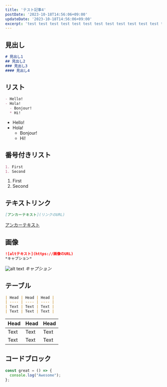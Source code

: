 ```yaml
---
title: 'テスト記事4'
postDate: '2023-10-18T14:56:06+09:00'
updateDate: '2023-10-18T14:56:06+09:00'
excerpt: 'test test test test test test test test test test test test test test test test test test test test test test test test test test test test test test test test test test test test '
---
```


## 見出し
```md
# 見出し1
## 見出し2
### 見出し3
#### 見出し4
```

## リスト
```md
- Hello!
- Hola!
  - Bonjour!
  * Hi!
```
- Hello!
- Hola!
  - Bonjour!
  * Hi!

## 番号付きリスト
```md
1. First
1. Second
```
1. First
1. Second

## テキストリンク
```md
[アンカーテキスト](リンクのURL)
```
[アンカーテキスト](zenn-markdown)

## 画像
```md
![altテキスト](https://画像のURL)
*キャプション*
```
![alt text](https://storage.googleapis.com/zenn-user-upload/gxnwu3br83nsbqs873uibiy6fd43)
*キャプション*

## テーブル
```md
| Head | Head | Head |
| ---- | ---- | ---- |
| Text | Text | Text |
| Text | Text | Text |
```
| Head | Head | Head |
| ---- | ---- | ---- |
| Text | Text | Text |
| Text | Text | Text |

## コードブロック
```js:fooBar.js
const great = () => {
  console.log("Awesome");
};
```